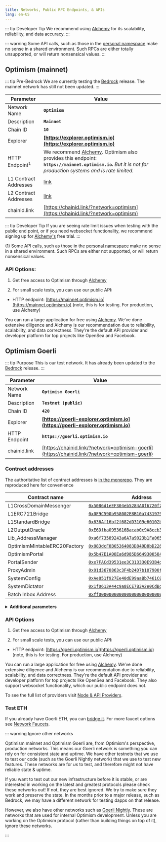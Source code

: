 ```yaml
---
title: Networks, Public RPC Endpoints, & APIs
lang: en-US
---
```


::: tip Developer Tip
We recommend using [Alchemy](https://www.alchemy.com/optimism) for its scalability, reliability, and data accuracy. 
:::

::: warning
Some API calls, such as those in the [personal namespace](https://geth.ethereum.org/docs/rpc/ns-personal) make no sense in a shared environment.
Such RPCs are either totally unsupported, or will return nonsensical values.
:::

## Optimism (mainnet)


::: tip Pre-Bedrock
We are currently testing the [Bedrock](../developers/bedrock/bedrock.md) release.
The mainnet network has still not been updated.
:::


| Parameter | Value |
| --------- | ----- |
| Network Name | **`Optimism`** |
| Description | **`Mainnet`** |
| Chain ID | **`10`** |
| Explorer | **[https://explorer.optimism.io](https://explorer.optimism.io)** |
| HTTP Endpoint<sup>1</sup> | We recommend [Alchemy](https://docs.alchemy.com/reference/optimism-api-quickstart/?a=818c11a8da). Optimism also provides this endpoint: **`https://mainnet.optimism.io`.** _But it is not for production systems and is rate limited._   |
| L1 Contract Addresses | [link](https://github.com/ethereum-optimism/optimism/tree/develop/packages/contracts/deployments/mainnet#layer-1-contracts) |
| L2 Contract Addresses | [link](https://github.com/ethereum-optimism/optimism/tree/develop/packages/contracts/deployments/mainnet#layer-2-contracts) |
| chainid.link | [https://chainid.link/?network=optimism](https://chainid.link/?network=optimism)

::: tip Developer Tip 
If you are seeing rate limit issues when testing with the public end point, or if you need websocket functionality, we recommend signing up for [Alchemy's](https://www.alchemy.com/optimism) free trial.
:::

(1) Some API calls, such as those in the [personal namespace](https://geth.ethereum.org/docs/rpc/ns-personal) make no sense in a shared environment.
Such RPCs are either not supported, or will return nonsensical values.


### API Options:

1. Get free access to Optimism through [Alchemy](https://www.alchemy.com/optimism)

2. For small scale tests, you can use our public API:
- HTTP endpoint: [https://mainnet.optimism.io](https://mainnet.optimism.io) (note, this is for testing. For production, use Alchemy) 

You can run a large application for free using [Alchemy](https://www.alchemy.com/optimism). We’ve done extensive diligence and Alchemy is our recommendation due to reliability, scalability, and data correctness. They're the default API provider and developer platform for top projects like OpenSea and Facebook. 

## Optimism Goerli

::: tip Purpose
This is our test network.
It has already been updated to the [Bedrock](../developers/bedrock/bedrock.md) release.
:::



| Parameter | Value |
| --------- | ----- |
| Network Name | **`Optimism Goerli`** |
| Description | **`Testnet (public)`** |
| Chain ID | **`420`** |
| Explorer | **[https://goerli-explorer.optimism.io](https://goerli-explorer.optimism.io)** |
| HTTP Endpoint | **`https://goerli.optimism.io`** |
| chainid.link | [https://chainid.link/?network=optimism-goerli](https://chainid.link/?network=optimism-goerli)


### Contract addresses

The authoritative list of contract addresses is [in the monorepo](https://github.com/ethereum-optimism/optimism/tree/develop/packages/contracts-bedrock/deployments/goerli).
They are reproduced here for convenience

| Contract name | Address |
| - | -
| L1CrossDomainMessenger | [`0x5086d1eEF304eb5284A0f6720f79403b4e9bE294`](https://goerli.etherscan.io/address/0x5086d1eEF304eb5284A0f6720f79403b4e9bE294)
| L1ERC721Bridge | [`0x0F9C590b958002E8B10a7431979c1aF882772E88`](https://goerli.etherscan.io/address/0x0F9C590b958002E8B10a7431979c1aF882772E88)
| L1StandardBridge | [`0x636Af16bf2f682dD3109e60102b8E1A089FedAa8`](https://goerli.etherscan.io/address/0x636Af16bf2f682dD3109e60102b8E1A089FedAa8)
| L2OutputOracle | [`0xE6Dfba0953616Bacab0c9A8ecb3a9BBa77FC15c0`](https://goerli.etherscan.io/address/0xE6Dfba0953616Bacab0c9A8ecb3a9BBa77FC15c0) 
| Lib_AddressManager | [`0xa6f73589243a6A7a9023b1Fa0651b1d89c177111`](https://goerli.etherscan.io/address/0xa6f73589243a6A7a9023b1Fa0651b1d89c177111)
| OptimismMintableERC20Factory | [`0x883dcF8B05364083D849D8bD226bC8Cb4c42F9C5`](https://goerli.etherscan.io/address/0x883dcF8B05364083D849D8bD226bC8Cb4c42F9C5) 
| OptimismPortal | [`0x5b47E1A08Ea6d985D6649300584e6722Ec4B1383`](https://goerli.etherscan.io/address/0x5b47E1A08Ea6d985D6649300584e6722Ec4B1383) | 
| PortalSender | [`0xe7FACd39531ee3C313330E93B4d7a8B8A3c84Aa4`](https://goerli.etherscan.io/address/0xe7FACd39531ee3C313330E93B4d7a8B8A3c84Aa4)
| ProxyAdmin | [`0x01d3670863c3F4b24D7b107900f0b75d4BbC6e0d`](https://goerli.etherscan.io/address/0x01d3670863c3F4b24D7b107900f0b75d4BbC6e0d)
| SystemConfig | [`0xAe851f927Ee40dE99aaBb7461C00f9622ab91d60`](https://goerli.etherscan.io/address/0xAe851f927Ee40dE99aaBb7461C00f9622ab91d60)
| SystemDictator | [`0x1f0613A44c9a8ECE7B3A2e0CdBdF0F5B47A50971`](https://goerli.etherscan.io/address/0x1f0613A44c9a8ECE7B3A2e0CdBdF0F5B47A50971)
| Batch Inbox Address | [`0xff00000000000000000000000000000000000420`](https://goerli.etherscan.io/address/0xff00000000000000000000000000000000000420)

<details>

<summary><b>Additional parameters</b></summary>

These parameters are mostly useful to people responsible for running and administering network nodes.

| Parameter      | Value |
| -------------- | ----- |
| L1 Chain ID    | 5 |
| Rollup Config  | This network does not require a rollup config. Specify `--network=goerli` on the command line
| Withdrawal period | 2 seconds |



#### Links

- [Bedrock Data Directory](https://storage.googleapis.com/oplabs-goerli-data/goerli-bedrock.tar)
- [Legacy Geth Data Directory](https://storage.googleapis.com/oplabs-goerli-data/goerli-legacy-archival.tar)
- [Configuration parameters](https://github.com/ethereum-optimism/optimism/blob/develop/packages/contracts-bedrock/deploy-config/goerli.json)
- [Docker images (`op-node` and `op-geth`)](https://console.cloud.google.com/artifacts/docker/oplabs-tools-artifacts/us/images)
- [Legacy geth](https://hub.docker.com/layers/ethereumoptimism/l2geth/0.5.29/images/sha256-e40ea183c[…]e981408ccf9c07191667554c48b620e5eabc61521c3b3?context=explore)

</details>

### API Options


1. Get free access to Optimism through [Alchemy](https://www.alchemy.com/optimism)

2. For small scale tests, you can use our public API:
- HTTP endpoint: [https://goerli.optimism.io](https://goerli.optimism.io) (note, this is for testing. For production, use Alchemy) 

You can run a large application for free using [Alchemy](https://www.alchemy.com/optimism). We’ve done extensive diligence and Alchemy is our recommendation due to reliability, scalability, and data correctness. 
They're the default API provider and developer platform for top projects like OpenSea and Facebook. 
They also support websocket functionality, which our public endpoint does not.

To see the full list of providers visit [Node & API Providers](./providers.md). 



### Test ETH

If you already have Goerli ETH, you can [bridge it](https://app.optimism.io/bridge). For more faucet options see [Network Faucets](./faucets.md).



::: warning Ignore other networks

Optimism mainnet and Optimism Goerli are, from Optimism's perspective, production networks. This means our Goerli network is something you can rely on for consistent state and uptime. We have other testnets that we use to test our code (such as the Goerli Nightly network) that we use to test new features. These networks are for _us_ to test, and therefore might not have reliable state & uptime. 

If you want to test out our new infrastructure before it is stable, or are interested in working on the latest and greatest protocols please check these networks out! If not, they are best ignored. 
We try to make sure they work and preserve the state.
In the months prior to a major release, such as Bedrock, we may have a different network for testing dapps on that release.

However, we also have other networks such as [Goerli Nightly](https://github.com/ethereum-optimism/optimism/tree/develop/packages/contracts/deployments/goerli-nightly).
These are networks that are used for internal Optimism development.
Unless you are working on the Optimism protocol (rather than building things on top of it), ignore these networks.

:::
